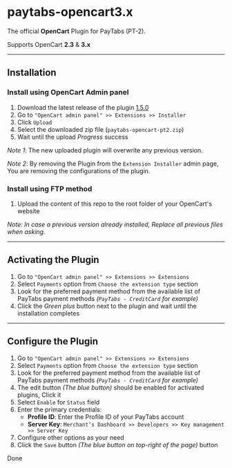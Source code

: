 # paytabs-opencart3.x

The official **OpenCart** Plugin for PayTabs (PT-2).

Supports OpenCart **2.3** & **3.x**

- - -

## Installation

### Install using OpenCart Admin panel

1. Download the latest release of the plugin [1.5.0](<https://github.com/paytabscom/paytabs-opencart3.x/releases/download/1.5.0/paytabs-opencart-pt2.ocmod.zip>)
2. Go to `"OpenCart admin panel" >> Extensions >> Installer`
3. Click `Upload`
4. Select the downloaded zip file (`paytabs-opencart-pt2.zip`)
5. Wait until the upload *Progress* success

*Note 1*: The new uploaded plugin will overwrite any previous version.

*Note 2*: By removing the Plugin from the `Extension Installer` admin page, You are removing the configurations of the plugin.

### Install using FTP method

1. Upload the content of this repo to the root folder of your OpenCart's website

*Note: In case a previous version already installed, Replace all previous files when asking.*

- - -

## Activating the Plugin

1. Go to `"OpenCart admin panel" >> Extensions >> Extensions`
2. Select `Payments` option from `Choose the extension type` section
3. Look for the preferred payment method from the available list of PayTabs payment methods *(`PayTabs - CreditCard` for example)*
4. Click the *Green plus* button next to the plugin and wait until the installation completes

- - -

## Configure the Plugin

1. Go to `"OpenCart admin panel" >> Extensions >> Extensions`
2. Select `Payments` option from `Choose the extension type` section
3. Look for the preferred payment method from the available list of PayTabs payment methods *(`PayTabs - CreditCard` for example)*
4. The edit button *(The blue button)* should be enabled for activated plugins, Click it
5. Select `Enable` for `Status` field
6. Enter the primary credentials:
   - **Profile ID**: Enter the Profile ID of your PayTabs account
   - **Server Key**: `Merchant’s Dashboard >> Developers >> Key management >> Server Key`
7. Configure other options as your need
8. Click the `Save` button *(The blue button on top-right of the page)* button

Done
